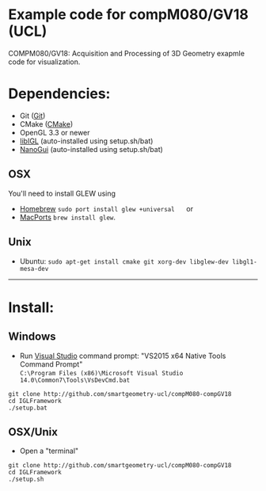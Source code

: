 # Example code for compM080/GV18 (UCL)
COMPM080/GV18: Acquisition and Processing of 3D Geometry exapmle code for visualization. 


# Dependencies:
* Git ([Git](https://git-scm.com/downloads))
* CMake ([CMake](https://cmake.org/download/))
* OpenGL 3.3 or newer
* [libIGL](http://libigl.github.io/libigl/) (auto-installed using setup.sh/bat)
* [NanoGui](https://github.com/libigl/nanogui) (auto-installed using setup.sh/bat)


## OSX
You'll need to install GLEW using
* [Homebrew](http://brew.sh/) `sudo port install glew +universal` &nbsp; &nbsp; &nbsp;or
* [MacPorts](https://www.macports.org/) `brew install glew`.

## Unix
* Ubuntu: `sudo apt-get install cmake git xorg-dev libglew-dev libgl1-mesa-dev`

---

# Install:

## Windows
* Run [Visual Studio](https://www.visualstudio.com/vs/community/) command prompt:
"VS2015 x64 Native Tools Command Prompt" <br />
`C:\Program Files (x86)\Microsoft Visual Studio 14.0\Common7\Tools\VsDevCmd.bat`

```
git clone http://github.com/smartgeometry-ucl/compM080-compGV18
cd IGLFramework
./setup.bat
```

## OSX/Unix 
* Open a "terminal"

```
git clone http://github.com/smartgeometry-ucl/compM080-compGV18
cd IGLFramework
./setup.sh
```

